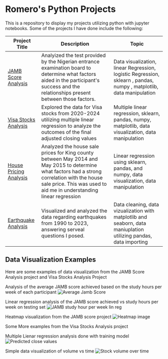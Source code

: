 # Romero's Python Projects

This is a repository to display my projects utilizing python with jupyter notebooks. Some of the projects I have done include the following:

Project Title  | Description   |  Topic
-------------- | ------------- | ------------------
[JAMB Score Analysis](https://github.com/Romero-Rb/Python-Jupyter-Projects/tree/main/JAMB%20Score%20Analysis) | Analyized the test provided by the Nigerian entrance examination board to determine what factors aided in the participant's success and the relationships present between those factors. | Data visualization, linear Regression, logistic Regression, sklearn , pandas, numpy , matplotlib, data manipulation
[Visa Stocks Analysis](https://github.com/Romero-Rb/Python-Jupyter-Projects/tree/main/Visa%20Stocks%20Multiple%20Linear%20Reg) |  Explored the data for Visa stocks from 2020-2024 utilizing multiple linear regression to analyze the outcomes of the final adjusted closing values | Multiple linear regression, sklearn, pandas, numpy, matplotlib, data visualization, data manipulation 
[House Pricing Analysis](https://github.com/Romero-Rb/Python-Jupyter-Projects/tree/main/House%20Price%20Linear%20Reg) | Analyzed the house sale prices for King county between May 2014 and May 2015 to determine what factors had a strong correlation with the house sale price. This was used to aid me in understanding linear regression | Linear regression using sklearn, pandas, and numpy, data visualization, data manipulation
[Earthquake Analysis](https://github.com/Romero-Rb/Python-Jupyter-Projects/tree/main/Earthquake%20Analysis) | Visualized and analyzed the data regarding earthquakes from 1990 to 2023, answering serveal questions I posed. | Data cleaning, data vizualization with matplotlib and seaborn, data maniuplation utilizing pandas, data importing


## Data Visualization Examples
Here are some examples of data visualization from the JAMB Score Analysis project and Visa Stocks Analysis Project

Analysis of the average JAMB score achieved based on the study hours per week of each participant 
![Average Jamb Score](https://github.com/user-attachments/assets/a37baa76-9a3f-4ac6-8c44-03347f89276c)

Linear regression analysis of the JAMB score achieved vs study hours per week on testing set
![JAMB study hour per week lin reg](https://github.com/user-attachments/assets/ff820491-6ddd-4e1e-990a-21fb165620aa)

Heatmap visualization from the JAMB score project
![Heatmap image](https://github.com/user-attachments/assets/6816dc1d-9099-4615-8489-8963c9122065)

Some More examples from the Visa Stocks Analysis project

Multiple Lienar regression analysis done with training model
![Predicted close values](https://github.com/user-attachments/assets/5baf6558-3643-40c8-b598-7b5ac537b92c)

Simple data visualization of volume vs time
![Stock volume over time](https://github.com/user-attachments/assets/a25c2637-0131-4d50-91e1-caace798df9a)
